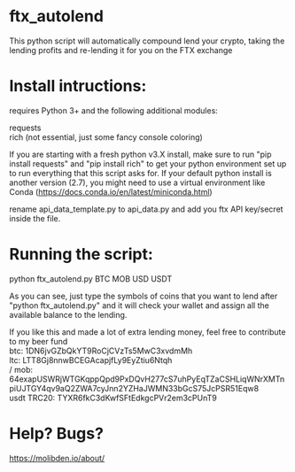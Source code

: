 # ftx_autolend
This python script will automatically compound lend your crypto, taking the lending profits and re-lending it for you on the FTX exchange

# Install intructions:

requires Python 3+ and the following additional modules:

requests<br/>
rich (not essential, just some fancy console coloring)<br/>

If you are starting with a fresh python v3.X install, make sure to run "pip install requests" and "pip install rich"  to get your python environment set up to run everything that this script asks for. If your default python install is another version (2.7), you might need to use a virtual environment like Conda (https://docs.conda.io/en/latest/miniconda.html)

rename api_data_template.py to api_data.py and add you ftx API key/secret inside the file.

# Running the script:
python ftx_autolend.py BTC MOB USD USDT

As you can see, just type the symbols of coins that you want to lend after "python ftx_autolend.py" and it will check your wallet and assign all the available balance to the lending.


If you like this and made a lot of extra lending money, feel free to contribute to my beer fund<br/>
btc: 1DN6jvGZbQkYT9RoCjCVzTs5MwC3xvdmMh<br/>
ltc: LTT8Gj8nnwBCEGAcapjfLy9EyZtiu6Ntqh<br>/
mob: 64exapUSWRjWTGKqppQpd9PxDQvH277cS7uhPyEqTZaCSHLiqWNrXMTnpiUJTGY4qv9aQ2ZWA7cyJnn2YZHaJWMN33bGcS75JcPSR51Eqw8<br/>
usdt TRC20: TYXR6fkC3dKwfSFtEdkgcPVr2em3cPUnT9<br/>
# Help? Bugs?
https://molibden.io/about/
